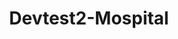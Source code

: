 ---
layout: landing
title: Devtest2-Mospital
category: Webflow eCommerce demo.
img: https://i.imgur.com/GXHVaDR.png
year: 2024
github: https://github.com/maximoospital/devtest2-mospitalv
---